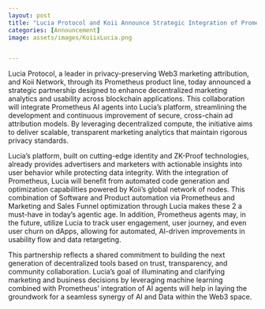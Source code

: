 ```yaml
---
layout: post
title: "Lucia Protocol and Koii Announce Strategic Integration of Prometheus AI Agents"
categories: [Announcement]
image: assets/images/KoiixLucia.png


---
```


Lucia Protocol, a leader in privacy-preserving Web3 marketing attribution, and Koii Network, through its Prometheus product line, today announced a strategic partnership designed to enhance decentralized marketing analytics and usability across blockchain applications. This collaboration will integrate Prometheus AI agents into Lucia’s platform, streamlining the development and continuous improvement of secure, cross-chain ad attribution models. By leveraging decentralized compute, the initiative aims to deliver scalable, transparent marketing analytics that maintain rigorous privacy standards.

Lucia’s platform, built on cutting-edge identity and ZK-Proof technologies, already provides advertisers and marketers with actionable insights into user behavior while protecting data integrity. With the integration of Prometheus, Lucia will benefit from automated code generation and optimization capabilities powered by Koii’s global network of nodes. This combination of Software and Product automation via Prometheus and Marketing and Sales Funnel optimization through Lucia makes these 2 a must-have in today’s agentic age. In addition, Prometheus agents may, in the future, utilize Lucia to track user engagement, user journey, and even user churn on dApps, allowing for automated, AI-driven improvements in usability flow and data retargeting.

This partnership reflects a shared commitment to building the next generation of decentralized tools based on trust, transparency, and community collaboration. Lucia’s goal of illuminating and clarifying marketing and business decisions by leveraging machine learning combined with Prometheus’ integration of AI agents will help in laying the groundwork for a seamless synergy of AI and Data within the Web3 space.









